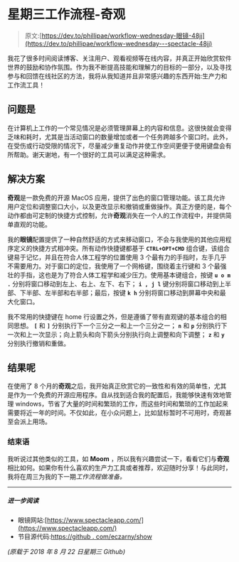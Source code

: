 # 星期三工作流程-奇观

> 原文:[https://dev.to/phillipae/workflow-wednesday-眼镜-48jj](https://dev.to/phillipae/workflow-wednesday---spectacle-48jj)

我花了很多时间阅读博客、关注用户、观看视频等在线内容，并真正开始欣赏软件世界的鼓励和协作氛围。作为我不断提高技能和理解力的目标的一部分，以及寻找参与和回馈在线社区的方法，我将从我知道并且非常感兴趣的东西开始:生产力和工作流工具！

## 问题是

在计算机上工作的一个常见情况是必须管理屏幕上的内容和信息。这很快就会变得乏味和耗时，尤其是当活动窗口的数量增加或者一个任务跨越多个窗口时。此外，在受伤或行动受限的情况下，尽量减少重复动作并使工作空间更便于使用键盘会有所帮助。谢天谢地，有一个很好的工具可以满足这种需求。

## 解决方案

**奇观**是一款免费的开源 MacOS 应用，提供了出色的窗口管理功能。该工具允许用户定位和调整窗口大小，以及更改显示和撤销或重做操作。真正方便的是，每个动作都由可定制的快捷方式控制，允许**奇观**消失在一个人的工作流程中，并提供简单直观的功能。

我的**眼镜**配置提供了一种自然舒适的方式来移动窗口，不会与我使用的其他应用程序定义的快捷方式相冲突。所有动作快捷键都基于 **`CTRL+OPT+CMD`** 组合键，该组合键易于记忆，并且在符合人体工程学的位置使用 3 个最有力的手指时，左手几乎不需要用力。对于窗口的定位，我使用了一个网格键，围绕着主行键和 3 个最强壮的手指，这也是为了符合人体工程学和减少压力。使用基本键组合，按键 **`u o m .`** 分别将窗口移动到左上、右上、左下、右下； **`i , j l`** 键分别将窗口移动到上半部、下半部、左半部和右半部；最后，按键 **`k h`** 分别将窗口移动到屏幕中央和最大化窗口。

我不常用的快捷键在 home 行设置之外，但是遵循了带有直观键的基本组合的相同思想。 **`[`** 和 **`]`** 分别执行下一个三分之一和上一个三分之一； **`n`** 和 **`p`** 分别执行下一次和上一次显示；向上箭头和向下箭头分别执行向上调整和向下调整； **`z`** 和 **`y`** 分别执行撤销和重做。

## 结果呢

在使用了 8 个月的**奇观**之后，我开始真正欣赏它的一致性和有效的简单性，尤其是作为一个免费的开源应用程序。自从找到适合我的配置后，我能够快速有效地管理 windows，节省了大量的时间和繁琐的工作，而这些时间和繁琐的工作加起来需要将近一年的时间。不仅如此，在小众问题上，比如鼠标暂时不可用时，奇观甚至会派上用场。

### 结束语

我听说过其他类似的工具，如 **Moom** ，所以我有兴趣尝试一下，看看它们与**奇观**相比如何。如果你有什么喜欢的生产力工具或者推荐，欢迎随时分享！与此同时，我将在周三为我的下一期*工作流程做准备。*

* * *

##### 进一步阅读

*   眼镜网站:[https://www.spectacleapp.com/](https://www.spectacleapp.com/)
*   节目源代码:[https://github . com/eczarny/show](https://github.com/eczarny/spectacle)

*(原载于 2018 年 8 月 22 日星期三 Github)*